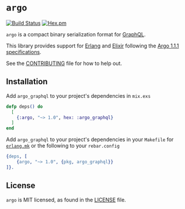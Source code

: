 # `argo`

[![Build Status](https://github.com/WhatsApp/erlang-argo/actions/workflows/ci.yml/badge.svg?branch=main)](https://github.com/WhatsApp/erlang-argo/actions) [![Hex.pm](https://img.shields.io/hexpm/v/argo_graphql.svg)](https://hex.pm/packages/argo_graphql)

`argo` is a compact binary serialization format for [GraphQL](https://spec.graphql.org/).

This library provides support for [Erlang](https://www.erlang.org/) and [Elixir](https://elixir-lang.org/) following the [Argo 1.1.1 specifications](https://msolomon.github.io/argo/versions/1.1/spec#sec-v1-1-1).

See the [CONTRIBUTING](CONTRIBUTING.md) file for how to help out.

## Installation

Add `argo_graphql` to your project's dependencies in `mix.exs`

```elixir
defp deps() do
  [
    {:argo, "~> 1.0", hex: :argo_graphql}
  ]
end
```

Add `argo_graphql` to your project's dependencies in your `Makefile` for [`erlang.mk`](https://github.com/ninenines/erlang.mk) or the following to your `rebar.config`

```erlang
{deps, [
    {argo, "~> 1.0", {pkg, argo_graphql}}
]}.
```

## License

`argo` is MIT licensed, as found in the [LICENSE](LICENSE.md) file.
